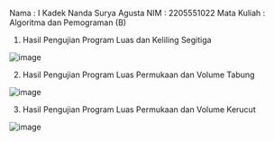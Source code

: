 Nama		: I Kadek Nanda Surya Agusta
NIM		: 2205551022
Mata Kuliah	: Algoritma dan Pemograman (B)

1. Hasil Pengujian Program Luas dan Keliling Segitiga

![image](https://user-images.githubusercontent.com/114859771/196041031-eabbfd47-17ce-49cd-b325-ab543ff32ce5.png)

2. Hasil Pengujian Program Luas Permukaan dan Volume Tabung

![image](https://user-images.githubusercontent.com/114859771/196041103-ebdaf615-ccce-4ded-a50c-cd7dc95b6a34.png)

3.	Hasil Pengujian Program Luas Permukaan dan Volume Kerucut

![image](https://user-images.githubusercontent.com/114859771/196041161-4696f4c9-e705-423d-b539-f6642aedbfa8.png)
